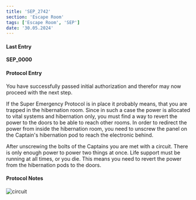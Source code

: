 ```yaml
---
title: 'SEP_2742'
section: 'Escape Room'
tags: ['Escape Room', 'SEP']
date: '30.05.2024'
---
```


<script>
 import ModeKeeper from '$lib/components/general/ModeKeeper.svelte';
</script>

<ModeKeeper desired="dark"/>

#### Last Entry

**SEP_0000**

#### Protocol Entry

You have successfully passed initial authorization and therefor may now proceed with the next step.

If the Super Emergency Protocol is in place it probably means, that you are trapped in the
hibernation room. Since in such a case the power is allocated to vital systems and hibernation only,
you must find a way to revert the power to the doors to be able to reach other rooms. In order to
redirect the power from inside the hibernation room, you need to unscrew the panel on the Captain's
hibernation pod to reach the electronic behind.

After unscrewing the bolts of the Captains you are met with a circuit. There is only enough power to
power two things at once. Life support must be running at all times, or you die. This means you need
to revert the power from the hibernation pods to the doors.

#### Protocol Notes

<div class="flex justify-center">
    <img src="/images/SEP_Circuit_Trans.png" alt="circuit" class="bg-accent rounded-xl"/>
</div>
